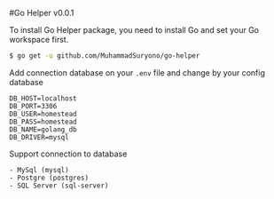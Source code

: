 #Go Helper v0.0.1

To install Go Helper package, you need to install Go and set your Go workspace first. 
```sh
$ go get -u github.com/MuhammadSuryono/go-helper
```

Add connection database on your `.env` file and change by your config database
```
DB_HOST=localhost
DB_PORT=3306
DB_USER=homestead
DB_PASS=homestead
DB_NAME=golang_db
DB_DRIVER=mysql
```
Support connection to database
```
- MySql (mysql)
- Postgre (postgres)
- SQL Server (sql-server)
```
